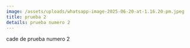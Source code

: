 ```yaml
---
image: /assets/uploads/whatsapp-image-2025-06-20-at-1.16.20-pm.jpeg
title: prueba 2
details: prueba numero 2
---
```

c﻿ade de prueba numero 2